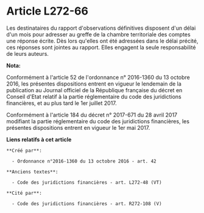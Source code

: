 # Article L272-66

Les destinataires du rapport d'observations définitives  disposent d'un délai d'un mois pour adresser au greffe de la chambre
territoriale des comptes une réponse écrite. Dès lors qu'elles ont été adressées dans le délai précité, ces réponses sont
jointes au rapport. Elles engagent la seule responsabilité de leurs auteurs.

**Nota:**

Conformément à l'article 52 de l'ordonnance n° 2016-1360 du 13 octobre 2016, les présentes dispositions entrent en vigueur le
lendemain de la publication au Journal officiel de la République française du décret en Conseil d'Etat relatif à la partie
réglementaire du code des juridictions financières, et au plus tard le 1er juillet 2017.

Conformément à l'article 184 du décret n° 2017-671 du 28 avril 2017 modifiant la partie réglementaire du code des
juridictions financières, les présentes dispositions entrent en vigueur le 1er mai 2017.

**Liens relatifs à cet article**

	**Créé par**:

	  - Ordonnance n°2016-1360 du 13 octobre 2016 - art. 42

	**Anciens textes**:

	  - Code des juridictions financières - art. L272-48 (VT)

	**Cité par**:

	  - Code des juridictions financières - art. R272-108 (V)
